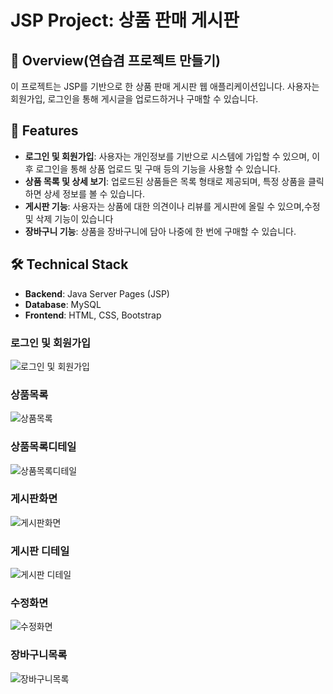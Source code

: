# JSP Project: 상품 판매 게시판

## 📌 Overview(연습겸 프로젝트 만들기)
이 프로젝트는 JSP를 기반으로 한 상품 판매 게시판 웹 애플리케이션입니다. 사용자는 회원가입, 로그인을 통해 게시글을 업로드하거나 구매할 수 있습니다.

## 🎯 Features

- **로그인 및 회원가입**: 사용자는 개인정보를 기반으로 시스템에 가입할 수 있으며, 이후 로그인을 통해 상품 업로드 및 구매 등의 기능을 사용할 수 있습니다.
- **상품 목록 및 상세 보기**: 업로드된 상품들은 목록 형태로 제공되며, 특정 상품을 클릭하면 상세 정보를 볼 수 있습니다.
- **게시판 기능**: 사용자는 상품에 대한 의견이나 리뷰를 게시판에 올릴 수 있으며,수정 및 삭제 기능이 있습니다
- **장바구니 기능**: 상품을 장바구니에 담아 나중에 한 번에 구매할 수 있습니다.

## 🛠 Technical Stack

- **Backend**: Java Server Pages (JSP)
- **Database**: MySQL
- **Frontend**: HTML, CSS, Bootstrap


### 로그인 및 회원가입
![로그인 및 회원가입](https://github.com/myoungsuk/jsp-project/assets/81986479/fec26478-86a9-4330-9e0d-46550686b2b0)

### 상품목록
![상품목록](https://github.com/myoungsuk/jsp-project/assets/81986479/a746a765-72b6-4dea-b06d-fffc0ab1dd34)

### 상품목록디테일
![상품목록디테일](https://github.com/myoungsuk/jsp-project/assets/81986479/f3abc759-d2bb-4072-8f08-269714798dd8)

### 게시판화면
![게시판화면](https://github.com/myoungsuk/jsp-project/assets/81986479/e47339dd-ce78-4215-b057-47ee9da70884)

### 게시판 디테일
![게시판 디테일](https://github.com/myoungsuk/jsp-project/assets/81986479/839607a9-1893-4bb3-b524-2e1e6ff78e93)

### 수정화면
![수정화면](https://github.com/myoungsuk/jsp-project/assets/81986479/03d48765-1421-4186-bf27-f82c35c3ff3a)

### 장바구니목록
![장바구니목록](https://github.com/myoungsuk/jsp-project/assets/81986479/8a42f672-6d40-44be-9b4a-008ca9957e3b)
